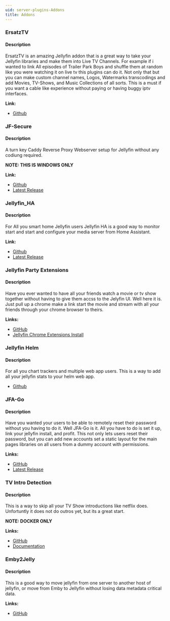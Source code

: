 ```yaml
---
uid: server-plugins-Addons
title: Addons
---
```



### ErsatzTV

#### Description
ErsatzTV is an amazing Jellyfin addon that is a great way to take your Jellyfin libraries and make them into Live TV Channels. For example if i wanted to link All episodes of Trailer Park Boys and shuffle them at random like you were watching it on live tv this plugins can do it. Not only that but you can make custom channel names, Logos, Watermarks transcodings and add Movies, TV-Shows, and Music Collections of all sorts. This is a must if you want a cable like experience without paying or having buggy iptv interfaces.

**Link:**

* [Github](https://github.com/jasongdove/ErsatzTV)

### JF-Secure

#### Description
A turn key Caddy Reverse Proxy Webserver setup for Jellyfin without any codiung required.

**NOTE: THIS IS WINDOWS ONLY**

**Link:**

* [Github](https://github.com/dab2020/JF-secure)
* [Latest Release](https://github.com/dab2020/JF-secure/releases)

### Jellyfin_HA

#### Description
For All you smart home Jellyfin users Jellyfin HA is a good way to monitor start and start and configure your media server from Home Assistant.

**Link:**

* [Github](https://github.com/koying/jellyfin_ha)
* [Latest Release](https://github.com/koying/jellyfin_ha/releases)

### Jellyfin Party Extensions

#### Description
Have you ever wanted to have all your friends watch a movie or tv show together without having to give them accss to the Jelyfin UI. Well here it is. Just pull up a chrome make a link start the movie and stream with all your friends through your chrome browser to theirs.

**Links:**

* [GitHub](https://github.com/Jelly-Party/jelly-party-extension)
* [Jellyfin Chrome Extensions Install](https://www.jelly-party.com/)

### Jellyfin Helm

#### Description
For all you chart trackers and multiple web app users. This is a way to add all your jellyfin stats to your helm web app.

* [Github](https://github.com/brianmcarey/jellyfin-helm)


### JFA-Go

#### Description
Have you wanted your users to be able to remotely reset their password without you having to do it. Well JFA-Go is it. All you have to do is set it up, link your jellyfin install, and profit. This not only lets users reset their password, but you can add new accounts set a static layout for the main pages libraries on all users from a dummy account with permissions. 

**Links:**

* [GitHub](https://github.com/hrfee/jfa-go)
* [Latest Release](https://github.com/hrfee/jfa-go/releases)

### TV Intro Detection

#### Description
This is a way to skip all your TV Show introductions like netflix does. Unfortuntly it does not do outros yet, but its a great start.

**NOTE: DOCKER ONLY**

**Links:**

* [GitHub](https://github.com/jellyfin/jellyfin-plugin-emailnotifications)
* [Documentation](https://mueslimak3r.github.io/tv-intro-detection/)

### Emby2Jelly

#### Description
This is a good way to move jellyfin from one server to another host of jellyfin, or move from Emby to Jellyfin without losing data metadata critical data.

**Links:**

* [GitHub](https://github.com/Marc-Vieg/Emby2Jelly)
